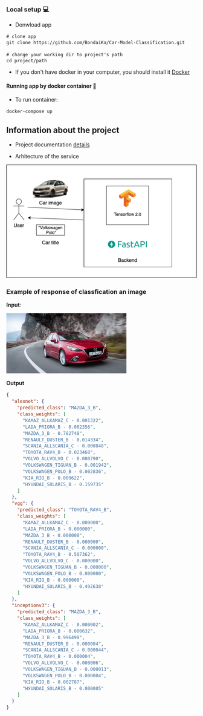 ### Local setup :computer:

* Donwload app
```
# clone app
git clone https://github.com/BondaiKa/Car-Model-Classification.git

# change your working dir to project's path
cd project/path
```   

* If you don't have docker in your computer, you should install it [Docker](https://docs.docker.com/)   

#### Running app by docker container :whale:

* To run container:

```bash
docker-compose up
```
Information about the project
---
* Project documentation [details](docs/project_documentation.md)


* Arhitecture of the service

![arhitecture](docs/car_model_class_chart.png)


### Example of response of classfication an  image

**Input**:

![car photo example](docs/car_example.jpg)

**Output**
```json
{
  "alexnet": {
    "predicted_class": "MAZDA_3_B",
    "class_weights": [
      "KAMAZ_ALLKAMAZ_C - 0.001322",
      "LADA_PRIORA_B - 0.002356",
      "MAZDA_3_B - 0.782748",
      "RЕNАULТ_DUSТЕR_B - 0.014334",
      "SCANIA_ALLSCANIA_C - 0.000848",
      "TOYOTA_RАV4_B - 0.023468",
      "VOLVO_ALLVOLVO_C - 0.000790",
      "VОLКSWАGЕN_TIGUAN_B - 0.001942",
      "VОLКSWАGЕN_РОLО_B - 0.002836",
      "КIА_RIО_B - 0.009622",
      "НУUNDАI_SОLАRIS_B - 0.159735"
    ]
  },
  "vgg": {
    "predicted_class": "TOYOTA_RАV4_B",
    "class_weights": [
      "KAMAZ_ALLKAMAZ_C - 0.000000",
      "LADA_PRIORA_B - 0.000000",
      "MAZDA_3_B - 0.000000",
      "RЕNАULТ_DUSТЕR_B - 0.000000",
      "SCANIA_ALLSCANIA_C - 0.000000",
      "TOYOTA_RАV4_B - 0.507362",
      "VOLVO_ALLVOLVO_C - 0.000000",
      "VОLКSWАGЕN_TIGUAN_B - 0.000000",
      "VОLКSWАGЕN_РОLО_B - 0.000000",
      "КIА_RIО_B - 0.000000",
      "НУUNDАI_SОLАRIS_B - 0.492638"
    ]
  },
  "inceptionv3": {
    "predicted_class": "MAZDA_3_B",
    "class_weights": [
      "KAMAZ_ALLKAMAZ_C - 0.000002",
      "LADA_PRIORA_B - 0.000632",
      "MAZDA_3_B - 0.996498",
      "RЕNАULТ_DUSТЕR_B - 0.000004",
      "SCANIA_ALLSCANIA_C - 0.000044",
      "TOYOTA_RАV4_B - 0.000004",
      "VOLVO_ALLVOLVO_C - 0.000006",
      "VОLКSWАGЕN_TIGUAN_B - 0.000013",
      "VОLКSWАGЕN_РОLО_B - 0.000004",
      "КIА_RIО_B - 0.002787",
      "НУUNDАI_SОLАRIS_B - 0.000005"
    ]
  }
}
```
